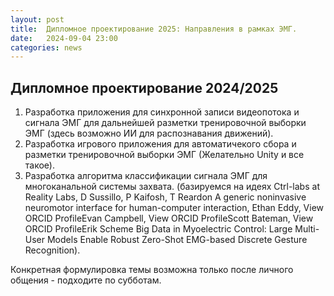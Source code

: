```yaml
---
layout: post
title:  Дипломное проектирование 2025: Направления в рамках ЭМГ.
date:   2024-09-04 23:00
categories: news
---
```


## Дипломное проектирование 2024/2025

1. Разработка приложения для синхронной записи видеопотока и сигнала ЭМГ для дальнейшей разметки тренировочной выборки ЭМГ (здесь возможно ИИ для распознавания движений). 
2. Разработка игрового приложения для автоматичекого сбора и разметки тренировочной выборки ЭМГ (Желательно Unity и все такое).
3. Разработка алгоритма классификации сигнала ЭМГ для многоканальной системы захвата. (базируемся на идеях Ctrl-labs at Reality Labs, D Sussillo, P Kaifosh, T Reardon A generic noninvasive neuromotor interface
for human-computer interaction, Ethan Eddy,  View ORCID ProfileEvan Campbell,  View ORCID ProfileScott Bateman,  View ORCID ProfileErik Scheme Big Data in Myoelectric Control: Large Multi-User Models Enable Robust Zero-Shot EMG-based Discrete Gesture Recognition).

Конкретная формулировка темы возможна только после личного общения - подходите по субботам.
